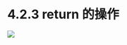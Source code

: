 # 4.2.3 return 的操作

![](https://upload-images.jianshu.io/upload_images/1086206-d18bbdc90ae3fa23.png?imageMogr2/auto-orient/strip%7CimageView2/2/w/1240#width=)
